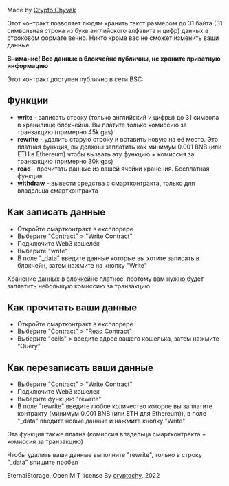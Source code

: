 Made by [Crypto Chyvak](https://t.me/cryptochy)

Этот контракт позволяет людям хранить текст размером до 31 байта (31 символьная строка из букв английского алфавита и цифр) данных в строковом формате вечно. Никто кроме вас не сможет изменить ваши данные

**Внимание! Все данные в блокчейне публичны, не храните приватную информацию**

Этот контракт доступен публично в сети BSC: 

## Функции

 - **write** - записать строку (только английский и цифры) до 31 символа в хранилище блокчейна. Вы платите только комиссию за транзакцию (примерно 45k gas)
 - **rewrite** - удалить старую строку и вставить новую на её место. Это платная функция, вы должны заплатить как минимум 0.001 BNB (или ETH в Ethereum) чтобы вызвать эту функцию + комиссия за транзакцию (примерно 30k gas)
 - **read** - прочитать данные из вашей ячейки хранения. Бесплатная функция
 - **withdraw** - вывести средства с смартконтракта, только для владельца смартконтракта

## Как записать данные

- Откройте смартконтракт в експлорере
- Выберите "Contract" > "Write Contract"
- Подключите Web3 кошелёк
- Выберите "write"
- В поле "_data" введите данные которые вы хотите записать в блокчейн, затем нажмите на кнопку "Write"

Хранение данных в блочкейне платное, поэтому вам нужно будет заплатить небольшую комиссию за транзакцию

## Как прочитать ваши данные

- Откройте смартконтракт в експлорере
- Выберите "Contract" > "Read Contract"
- Выберите "cells" > введите адрес вашего кошелька, затем нажмите "Query"

## Как перезаписать ваши данные

- Выберите "Contract" > "Write Contract"
- Подключите Web3 кошелек
- Выберите функцию "rewrite"
- В поле "rewrite" введите любое количество которое вы заплатите контракту (минимум 0.001 BNB (или ETH для Ethereum)), в поле "_data" введите новые данные и нажмите кнопку "Write"

Эта функция также платна (комиссия владельца смартконтракта + комиссия за транзакцию)

Чтобы удалить ваши данные выполните "rewrite", только в строку "_data" впишите пробел


EternalStorage. Open MIT license
By [cryptochy](https://t.me/cryptochy). 2022
 
